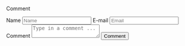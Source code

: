 <span class = 'form_toggle'>Comment</span>
<form method="POST" action="https://api.staticman.net/v2/entry/{{site.github}}/{{site.repo}}/{{site.branch}}/comments" class  = "form form-comments" id = 'comments-form'>
  <input name="options[slug]" type="hidden" value="{{ page.slug }}">
  <label class = "form_label">Name</label>
  <input name="fields[name]" type="text" placeholder = "Name" class = "form_input" required>
  <label class = "form_label">E-mail</label>
  <input name="fields[email]" type="email" placeholder = "Email" class = "form_input" required>
  <label class = "form_label">Comment</label>
  <textarea name="fields[message]" placeholder = "Type in a comment ..." class = "form_input form_input-message" required></textarea>
  <input type="submit" value = "Comment" class = "form_input form_input-submit">
</form>